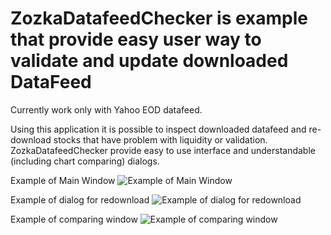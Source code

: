 # ZozkaDatafeedChecker is example that provide easy user way to validate and update downloaded DataFeed
Currently work only with Yahoo EOD datafeed.

Using this application it is possible to inspect downloaded datafeed and re-download stocks that have problem with liquidity or validation. ZozkaDatafeedChecker provide easy to use interface and understandable (including chart comparing) dialogs.

Example of Main Window
![Example of Main Window](https://github.com/sidorovis/stsc/blob/master/stsc.frontend.zozka/images/ZozkaDatafeedChecker/001.png)

Example of dialog for redownload
![Example of dialog for redownload](https://github.com/sidorovis/stsc/blob/master/stsc.frontend.zozka/images/ZozkaDatafeedChecker/002.png)

Example of comparing window
![Example of comparing window](https://github.com/sidorovis/stsc/blob/master/stsc.frontend.zozka/images/ZozkaDatafeedChecker/003.png)
